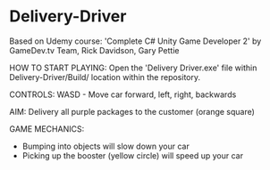# Delivery-Driver
 
Based on Udemy course:
'Complete C# Unity Game Developer 2' 
by GameDev.tv Team, Rick Davidson, Gary Pettie

HOW TO START PLAYING:
Open the 'Delivery Driver.exe' file within Delivery-Driver/Build/ location within the repository. 

CONTROLS:
WASD - Move car forward, left, right, backwards

AIM:
Delivery all purple packages to the customer (orange square)

GAME MECHANICS:
- Bumping into objects will slow down your car
- Picking up the booster (yellow circle) will speed up your car